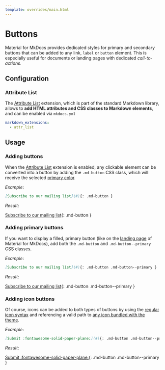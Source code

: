 ```yaml
---
template: overrides/main.html
---
```


# Buttons

Material for MkDocs provides dedicated styles for primary and secondary buttons
that can be added to any link, `label` or `button` element. This is especially
useful for documents or landing pages with dedicated _call-to-actions_.

## Configuration

### Attribute List

The [Attribute List][1] extension, which is part of the standard Markdown
library, allows to __add HTML attributes and CSS classes to Markdown elements__,
and can be enabled via `mkdocs.yml`

``` yaml
markdown_extensions:
  - attr_list
```

  [1]: https://python-markdown.github.io/extensions/attr_list/

## Usage

### Adding buttons

When the [Attribute List][2] extension is enabled, any clickable element can be
converted into a button by adding the `.md-button` CSS class, which will receive
the selected [primary color][3].

_Example_:

``` markdown
[Subscribe to our mailing list](#){: .md-button }
```

_Result_:

[Subscribe to our mailing list][4]{: .md-button }

  [2]: #attribute-list
  [3]: ../setup/changing-the-colors.md#primary-color
  [4]: javascript:app.dialog$.next("Done!")

### Adding primary buttons

If you want to display a filled, primary button (like on the [landing page][5]
of Material for MkDocs), add both the `.md-button` and `.md-button--primary`
CSS classes.

_Example_:

``` markdown
[Subscribe to our mailing list](#){: .md-button .md-button--primary }
```

_Result_:

[Subscribe to our mailing list][4]{: .md-button .md-button--primary }

  [5]: ../index.md

### Adding icon buttons

Of course, icons can be added to both types of buttons by using the [regular
icon syntax][6] and referencing a valid path to [any icon bundled with the
theme][7].

_Example_:

``` markdown
[Submit :fontawesome-solid-paper-plane:](#){: .md-button .md-button--primary }
```

_Result_:

[Submit :fontawesome-solid-paper-plane:][4]{: .md-button .md-button--primary }

  [6]: icons-emojis.md#using-icons
  [7]: icons-emojis.md#search
